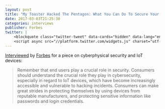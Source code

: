 ```yaml
---
layout: post
title: "My Toaster Hacked The Pentagon: What You Can Do To Secure Your IoT Devices"
date: 2017-03-03T21:25:38
categories: interviews
publisher: Forbes
twitter: |
    <blockquote class="twitter-tweet" data-cards="hidden" data-lang="en"><p lang="en" dir="ltr">Great article out of Forbes today! <a href="https://twitter.com/hashtag/IoT?src=hash">#IoT</a> <a href="https://t.co/RofC6W2T2u">https://t.co/RofC6W2T2u</a></p>&mdash; Lexi Driscoll (@drizzbaby_12) <a href="https://twitter.com/drizzbaby_12/status/837720031060353024">March 3, 2017</a></blockquote>
    <script async src="//platform.twitter.com/widgets.js" charset="utf-8"></script>
---
```


[Interviewed][ln1] by [Forbes][ln2] for a piece on cyberphysical security and IoT devices:

> Remember that end users play a crucial role in security. Consumers should understand the crucial role they play in cybersecurity, especially in regard to IoT devices, which have become increasingly accessible and vulnerable to hacking incidents. Consumers can make great strides in protecting themselves by using devices from reputable manufacturers, and protecting sensitive information like passwords and login credentials.

[ln1]: https://www.forbes.com/sites/forbestechcouncil/2017/03/03/my-toaster-hacked-the-pentagon-what-you-can-do-to-secure-your-iot-devices/ "My Toaster Hacked The Pentagon: What You Can Do To Secure Your IoT Devices"

[ln2]: http://www.forbes.com/technology/

